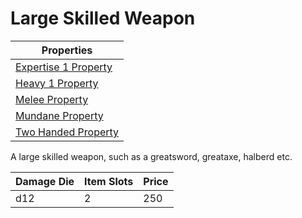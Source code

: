 # Large Skilled Weapon

| Properties                                                                 |
| -------------------------------------------------------------------------- |
| [Expertise 1 Property](../Weapon%20Properties/Expertise%20X%20Property.md) |
| [Heavy 1 Property](../Weapon%20Properties/Heavy%20X%20Property.md)         |
| [Melee Property](../Weapon%20Properties/Melee%20Property.md)               |
| [Mundane Property](../../../Material%20Properties/Mundane%20Property.md)   |
| [Two Handed Property](../Weapon%20Properties/Two%20Handed%20Property.md)   |

A large skilled weapon, such as a greatsword, greataxe, halberd etc.

| Damage Die | Item Slots | Price |
| ---------- | ---------- | ----- |
| d12        | 2          | 250   |
